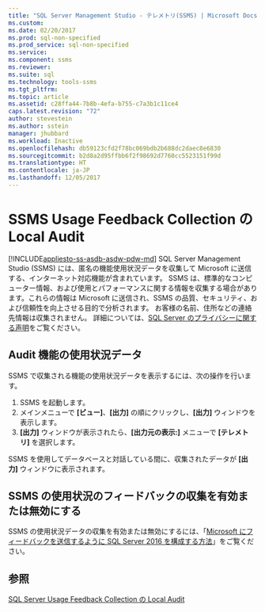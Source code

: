 ```yaml
---
title: "SQL Server Management Studio - テレメトリ(SSMS) | Microsoft Docs"
ms.custom: 
ms.date: 02/20/2017
ms.prod: sql-non-specified
ms.prod_service: sql-non-specified
ms.service: 
ms.component: ssms
ms.reviewer: 
ms.suite: sql
ms.technology: tools-ssms
ms.tgt_pltfrm: 
ms.topic: article
ms.assetid: c28ffa44-7b8b-4efa-b755-c7a3b1c11ce4
caps.latest.revision: "72"
author: stevestein
ms.author: sstein
manager: jhubbard
ms.workload: Inactive
ms.openlocfilehash: db59123cfd2f78bc069bdb2b688dc2daec8e6830
ms.sourcegitcommit: b2d8a2d95ffbb6f2f98692d7760cc5523151f99d
ms.translationtype: HT
ms.contentlocale: ja-JP
ms.lasthandoff: 12/05/2017
---
```

# <a name="local-audit-for-ssms-usage-feedback-collection"></a>SSMS Usage Feedback Collection の Local Audit
[!INCLUDE[appliesto-ss-asdb-asdw-pdw-md](../includes/appliesto-ss-asdb-asdw-pdw-md.md)] SQL Server Management Studio (SSMS) には、匿名の機能使用状況データを収集して Microsoft に送信する、インターネット対応機能が含まれています。 SSMS は、標準的なコンピューター情報、および使用とパフォーマンスに関する情報を収集する場合があります。これらの情報は Microsoft に送信され、SSMS の品質、セキュリティ、および信頼性を向上させる目的で分析されます。 お客様の名前、住所などの連絡先情報は収集されません。 詳細については、[SQL Server のプライバシーに関する声明](https://www.microsoft.com/en-us/privacystatement/SQLServer/Default.aspx)をご覧ください。

## <a name="audit-feature-usage-data"></a>Audit 機能の使用状況データ

SSMS で収集される機能の使用状況データを表示するには、次の操作を行います。
1.  SSMS を起動します。
2.  メインメニューで **[ビュー]**、**[出力]** の順にクリックし、**[出力]** ウィンドウを表示します。 
3.  **[出力]** ウィンドウが表示されたら、**[出力元の表示:]** メニューで **[テレメトリ]** を選択します。

SSMS を使用してデータベースと対話している間に、収集されたデータが **[出力]** ウィンドウに表示されます。

## <a name="enable-or-disable-usage-feedback-collection-in-ssms"></a>SSMS の使用状況のフィードバックの収集を有効または無効にする

SSMS の使用状況データの収集を有効または無効にするには、「[Microsoft にフィードバックを送信するように SQL Server 2016 を構成する方法](http://support.microsoft.com/help/3153756/how-to-configure-sql-server-2016-to-send-feedback-to-microsoft)」をご覧ください。

## <a name="see-also"></a>参照

[SQL Server Usage Feedback Collection の Local Audit](http://msdn.microsoft.com/library/mt743085.aspx)
